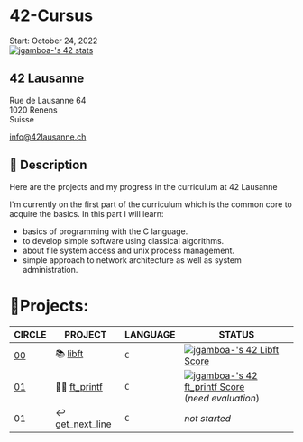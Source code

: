 # 42-Cursus
Start: October 24, 2022  
[![jgamboa-'s 42 stats](https://badge42.vercel.app/api/v2/clabd757901060fjsqiusbo7e/stats?cursusId=21&coalitionId=191)](https://github.com/JaeSeoKim/badge42)




## 42 Lausanne
Rue de Lausanne 64  
1020 Renens  
Suisse

info@42lausanne.ch

## **📄 Description**

Here are the projects and my progress in the curriculum at 42 Lausanne

I'm currently on the first part of the curriculum which is the common core to acquire the basics.
In this part I will learn:

- basics of programming with the C language.
- to develop simple software using classical algorithms.
- about file system access and unix process management.
- simple approach to network architecture as well as system administration.

# 📑Projects:
| CIRCLE | PROJECT | LANGUAGE | STATUS |  
|--|--|--|--|
| [00](https://github.com/JayGamb/42-Cursus/tree/master/c00) | 📚 [libft](https://github.com/JayGamb/42-Cursus/tree/master/c00/libft) | ```C``` | [![jgamboa-'s 42 Libft Score](https://badge42.vercel.app/api/v2/clabd757901060fjsqiusbo7e/project/2848390)](https://github.com/JaeSeoKim/badge42) |
| [01](https://github.com/JayGamb/42-Cursus/tree/master/c01) | ✍🏼 [ft_printf](https://github.com/JayGamb/42-Cursus/tree/master/c01/ft_printf) | ```C``` | [![jgamboa-'s 42 ft_printf Score](https://badge42.vercel.app/api/v2/clabd757901060fjsqiusbo7e/project/2877942)](https://github.com/JaeSeoKim/badge42)(_need evaluation_) |
| 01 | ↩️ get_next_line| ```C``` | _not started_|

